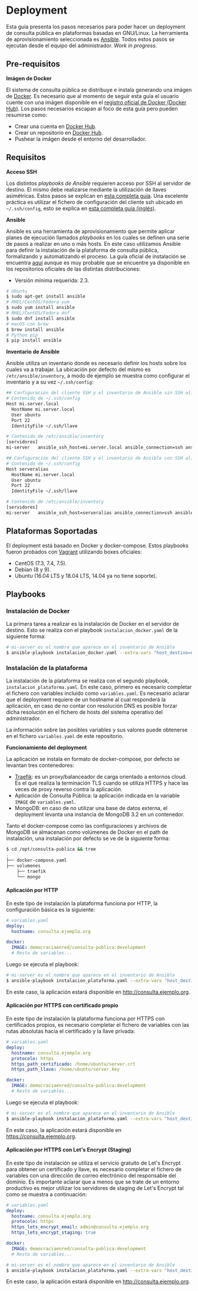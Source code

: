 # Deployment

Esta guía presenta los pasos necesarios para poder hacer un deployment de consulta pública en plataformas basadas en GNU/Linux. La herramienta de aprovisionamiento seleccionada es [Ansible](https://www.ansible.com). Todos estos pasos se ejecutan desde el equipo del administrador. _Work in progress_.

## Pre-requisitos

**Imágen de Docker**

El sistema de consulta pública se distribuye e instala generando una imágen de [Docker](https://www.docker.com). Es necesario que al momento de seguir esta guía el usuario cuente con una imágen disponible en el [registro oficial de Docker (Docker Hub)](https://hub.docker.com). Los pasos necesarios escapan al foco de esta guía pero pueden resumirse como:
* Crear una cuenta en [Docker Hub](https://hub.docker.com).
* Crear un repositorio en [Docker Hub](https://hub.docker.com).
* Pushear la imágen desde el entorno del desarrollador.

## Requisitos

**Acceso SSH**

Los distintos _playbooks de Ansible_ requieren acceso por SSH al servidor de destino. El mismo debe realizarse mediante la utilización de llaves asimétricas. Estos pasos se explican en [esta completa guía](https://www.digitalocean.com/community/tutorials/como-configurar-las-llaves-ssh-en-ubuntu-18-04-es). Una excelente práctica es utilizar el fichero de configuración del cliente ssh ubicado en `~/.ssh/config`, esto se explica en [esta completa guía (inglés)](https://www.digitalocean.com/community/tutorials/how-to-configure-custom-connection-options-for-your-ssh-client).

**Ansible**

Ansible es una herramienta de aprovisionamiento que permite aplicar planes de ejecución llamados _playbooks_ en los cuales se definen una serie de pasos a realizar en uno o más hosts. En este caso utilizamos Ansible para definir la instalación de la plataforma de consulta pública, formalizando y automatizando el proceso. La guía oficial de instalación se encuentra [aquí](https://docs.ansible.com/ansible/latest/installation_guide/intro_installation.html) aunque es muy probable que se encuentre ya disponible en los repositorios oficiales de las distintas distribuciones:

* Versión mínima requerida: 2.3.

```bash
# Ubuntu
$ sudo apt-get install ansible
# RHEL/CentOS/Fedora yum
$ sudo yum install ansible
# RHEL/CentOS/Fedora dnf
$ sudo dnf install ansible
# macOS con brew
$ brew install ansible
# Python pip
$ pip install ansible
```

**Inventario de Ansible**

Ansible utiliza un inventario donde es necesario definir los hosts sobre los cuales va a trabajar. La ubicación por defecto del mismo es `/etc/ansible/inventory`, a modo de ejemplo se muestra como configurar el inventario y a su vez `~/.ssh/config`:

```bash
## Configuración del cliente SSH y el inventario de Ansible sin SSH alias
# Contenido de ~/.ssh/config
Host mi.server.local
  HostName mi.server.local
  User ubuntu
  Port 22
  IdentityFile ~/.ssh/llave

# Contenido de /etc/ansible/inventory
[servidores]
mi-server   ansible_ssh_host=mi.server.local ansible_connection=ssh ansible_port=22 ansible_user=ubuntu
```

```bash
## Configuración del cliente SSH y el inventario de Ansible con SSH alias
# Contenido de ~/.ssh/config
Host serveralias
  HostName mi.server.local
  User ubuntu
  Port 22
  IdentityFile ~/.ssh/llave

# Contenido de /etc/ansible/inventory
[servidores]
mi-server   ansible_ssh_host=serveralias ansible_connection=ssh ansible_port=22 ansible_user=ubuntu
```

## Plataformas Soportadas

El deployment está basado en Docker y docker-compose. Estos playbooks fueron probados con [Vagrant](https://www.vagrantup.com) utilizando boxes oficiales:
* CentOS (7.3, 7.4, 7.5).
* Debian (8 y 9).
* Ubuntu (16.04 LTS y 18.04 LTS, 14.04 ya no tiene soporte).

## Playbooks

### Instalación de Docker

La primera tarea a realizar es la instalación de Docker en el servidor de destino. Esto se realiza con el playbook `instalacion_docker.yaml` de la siguiente forma:

```bash
# mi-server es el nombre que aparece en el inventario de Ansible
$ ansible-playbook instalacion_docker.yaml --extra-vars "host_destino=mi-server"
```

### Instalación de la plataforma

La instalación de la plataforma se realiza con el segundo playbook, `instalacion_plataforma.yaml`. En este caso, primero es necesario completar el fichero con variables incluido como `variables.yaml`. Es necesario aclarar que el deployment requiere de un hostname al cual responderá la aplicación, en caso de no contar con resolución DNS es posible forzar dicha resolución en el fichero de hosts del sistema operativo del administrador.

La información sobre las posibles variables y sus valores puede obtenerse en el fichero `variables.yaml` de este repositorio.

**Funcionamiento del deployment**

La aplicación se instala en formato de docker-compose, por defecto se levantan tres contenedores:
* [Traefik](https://traefik.io): es un proxy/balanceador de carga orientado a entornos cloud. Es el que realiza la terminación TLS cuando se utiliza HTTPS y hace las veces de proxy reverso contra la aplicación.
* Aplicación de Consulta Pública: la aplicación indicada en la variable `IMAGE` de `variables.yaml`.
* MongoDB: en caso de no utilizar una base de datos externa, el deployment levanta una instancia de MongoDB 3.2 en un contenedor.

Tanto el docker-compose como las configuraciones y archivos de MongoDB se almacenan como volúmenes de Docker en el path de instalación, una instalación por defecto se ve de la siguiente forma:

```bash
$ cd /opt/consulta-publica && tree
.
├── docker-compose.yaml
├── volumenes
    ├── traefik
    └── mongo
```

#### Aplicación por HTTP

En este tipo de instalación la plataforma funciona por HTTP, la configuración básica es la siguiente:

```yaml
# variables.yaml
deploy:
  hostname: consulta.ejemplo.org

docker:
  IMAGE: democraciaenred/consulta-publica:development
  # Resto de variables...
```

Luego se ejecuta el playbook:

```bash
# mi-server es el nombre que aparece en el inventario de Ansible
$ ansible-playbook instalacion_plataforma.yaml --extra-vars "host_destino=mi-server"
```

En este caso, la aplicación estará disponible en http://consulta.ejemplo.org.

#### Aplicación por HTTPS con certificado propio

En este tipo de instalación la plataforma funciona por HTTPS con certificados propios, es necesario completar el fichero de variables con las rutas absolutas hacia el certificado y la llave privada:

```yaml
# variables.yaml
deploy:
  hostname: consulta.ejemplo.org
  protocolo: https
  https_path_certificado: /home/ubuntu/server.crt
  https_path_llave: /home/ubuntu/server.key

docker:
  IMAGE: democraciaenred/consulta-publica:development
  # Resto de variables...
```

Luego se ejecuta el playbook:

```bash
# mi-server es el nombre que aparece en el inventario de Ansible
$ ansible-playbook instalacion_plataforma.yaml --extra-vars "host_destino=mi-server"
```

En este caso, la aplicación estará disponible en https://consulta.ejemplo.org.

#### Aplicación por HTTPS con Let's Encrypt (Staging)

En este tipo de instalación se utiliza el servicio gratuito de Let's Encrypt para obtener un certificado y llave, es necesario completar el fichero de variables con una dirección de correo electrónico del responsable del dominio. Es importante aclarar que a menos que se trate de un entorno productivo es mejor utilizar los servidores de staging de Let's Encrypt tal como se muestra a continuación:

```yaml
# variables.yaml
deploy:
  hostname: consulta.ejemplo.org
  protocolo: https
  https_lets_encrypt_email: admin@consulta.ejemplo.org
  https_lets_encrypt_staging: true

docker:
  IMAGE: democraciaenred/consulta-publica:development
  # Resto de variables...
```

```bash
# mi-server es el nombre que aparece en el inventario de Ansible
$ ansible-playbook instalacion_plataforma.yaml --extra-vars "host_destino=mi-server"
```

En este caso, la aplicación estará disponible en http://consulta.ejemplo.org.
